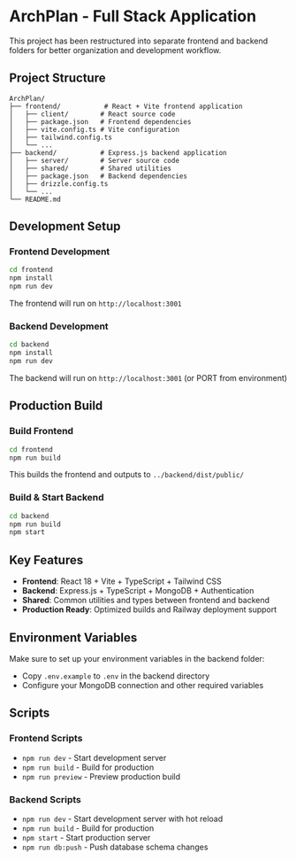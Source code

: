 # ArchPlan - Full Stack Application

This project has been restructured into separate frontend and backend folders for better organization and development workflow.

## Project Structure

```
ArchPlan/
├── frontend/           # React + Vite frontend application
│   ├── client/        # React source code
│   ├── package.json   # Frontend dependencies
│   ├── vite.config.ts # Vite configuration
│   ├── tailwind.config.ts
│   └── ...
├── backend/           # Express.js backend application
│   ├── server/        # Server source code
│   ├── shared/        # Shared utilities
│   ├── package.json   # Backend dependencies
│   ├── drizzle.config.ts
│   └── ...
└── README.md
```

## Development Setup

### Frontend Development
```bash
cd frontend
npm install
npm run dev
```
The frontend will run on `http://localhost:3001`

### Backend Development
```bash
cd backend
npm install
npm run dev
```
The backend will run on `http://localhost:3001` (or PORT from environment)

## Production Build

### Build Frontend
```bash
cd frontend
npm run build
```
This builds the frontend and outputs to `../backend/dist/public/`

### Build & Start Backend
```bash
cd backend
npm run build
npm start
```

## Key Features

- **Frontend**: React 18 + Vite + TypeScript + Tailwind CSS
- **Backend**: Express.js + TypeScript + MongoDB + Authentication
- **Shared**: Common utilities and types between frontend and backend
- **Production Ready**: Optimized builds and Railway deployment support

## Environment Variables

Make sure to set up your environment variables in the backend folder:
- Copy `.env.example` to `.env` in the backend directory
- Configure your MongoDB connection and other required variables

## Scripts

### Frontend Scripts
- `npm run dev` - Start development server
- `npm run build` - Build for production
- `npm run preview` - Preview production build

### Backend Scripts
- `npm run dev` - Start development server with hot reload
- `npm run build` - Build for production
- `npm start` - Start production server
- `npm run db:push` - Push database schema changes
